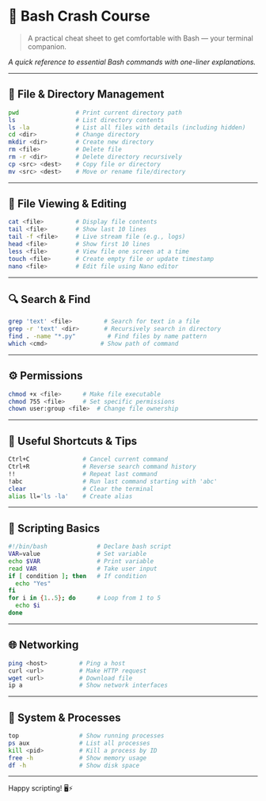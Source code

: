 # 🐚 Bash Crash Course

> A practical cheat sheet to get comfortable with Bash — your terminal companion.

*A quick reference to essential Bash commands with one-liner explanations.*

---

## 📁 File & Directory Management

```bash
pwd                # Print current directory path
ls                 # List directory contents
ls -la             # List all files with details (including hidden)
cd <dir>           # Change directory
mkdir <dir>        # Create new directory
rm <file>          # Delete file
rm -r <dir>        # Delete directory recursively
cp <src> <dest>    # Copy file or directory
mv <src> <dest>    # Move or rename file/directory
```

---

## 📄 File Viewing & Editing

```bash
cat <file>         # Display file contents
tail <file>        # Show last 10 lines
tail -f <file>     # Live stream file (e.g., logs)
head <file>        # Show first 10 lines
less <file>        # View file one screen at a time
touch <file>       # Create empty file or update timestamp
nano <file>        # Edit file using Nano editor
```

---

## 🔍 Search & Find

```bash
grep 'text' <file>         # Search for text in a file
grep -r 'text' <dir>       # Recursively search in directory
find . -name "*.py"         # Find files by name pattern
which <cmd>               # Show path of command
```

---

## ⚙️ Permissions

```bash
chmod +x <file>      # Make file executable
chmod 755 <file>     # Set specific permissions
chown user:group <file>  # Change file ownership
```

---

## 🧠 Useful Shortcuts & Tips

```bash
Ctrl+C               # Cancel current command
Ctrl+R               # Reverse search command history
!!                   # Repeat last command
!abc                 # Run last command starting with 'abc'
clear                # Clear the terminal
alias ll='ls -la'    # Create alias
```

---

## 🔁 Scripting Basics

```bash
#!/bin/bash              # Declare bash script
VAR=value                # Set variable
echo $VAR                # Print variable
read VAR                 # Take user input
if [ condition ]; then   # If condition
  echo "Yes"
fi
for i in {1..5}; do      # Loop from 1 to 5
  echo $i
done
```

---

## 🌐 Networking

```bash
ping <host>         # Ping a host
curl <url>          # Make HTTP request
wget <url>          # Download file
ip a                # Show network interfaces
```

---

## 🧹 System & Processes

```bash
top                 # Show running processes
ps aux              # List all processes
kill <pid>          # Kill a process by ID
free -h             # Show memory usage
df -h               # Show disk space
```

---

Happy scripting! 🖥️⚡
